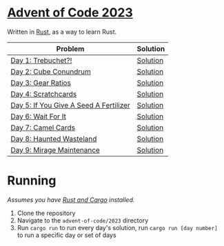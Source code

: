 # [Advent of Code 2023][aoc]

Written in [Rust][rust], as a way to learn Rust.

| Problem | Solution |
|---------|----------|
| [Day 1: Trebuchet?!](https://adventofcode.com/2023/day/1) | [Solution](./src/day1/mod.rs) |
| [Day 2: Cube Conundrum](https://adventofcode.com/2023/day/2) | [Solution](./src/day2/mod.rs) |
| [Day 3: Gear Ratios](https://adventofcode.com/2023/day/3) | [Solution](./src/day3/mod.rs) |
| [Day 4: Scratchcards](https://adventofcode.com/2023/day/4) | [Solution](./src/day4/mod.rs) |
| [Day 5: If You Give A Seed A Fertilizer](https://adventofcode.com/2023/day/5) | [Solution](./src/day5/mod.rs) |
| [Day 6: Wait For It](https://adventofcode.com/2023/day/6) | [Solution](./src/day6/mod.rs) |
| [Day 7: Camel Cards](https://adventofcode.com/2023/day/7) | [Solution](./src/day7/mod.rs) |
| [Day 8: Haunted Wasteland](https://adventofcode.com/2023/day/8) | [Solution](./src/day8/mod.rs) |
| [Day 9: Mirage Maintenance](https://adventofcode.com/2023/day/9) | [Solution](./src/day9/mod.rs) |

# Running

*Assumes you have [Rust and Cargo][rust] installed.*

1. Clone the repository
2. Navigate to the `advent-of-code/2023` directory
3. Run `cargo run` to run every day's solution, run `cargo run [day number]` to run a specific day or set of days



[aoc]: https://adventofcode.com/2023
[rust]: https://www.rust-lang.org
[rustlings]: https://gitlab.com/ASTRELION/rustlings-solutions
